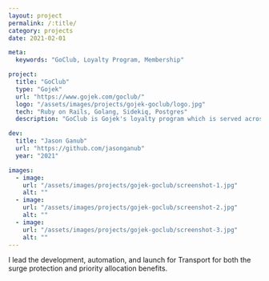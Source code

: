 ```yaml
---
layout: project
permalink: /:title/
category: projects
date: 2021-02-01

meta:
  keywords: "GoClub, Loyalty Program, Membership"

project:
  title: "GoClub"
  type: "Gojek"
  url: "https://www.gojek.com/goclub/"
  logo: "/assets/images/projects/gojek-goclub/logo.jpg"
  tech: "Ruby on Rails, Golang, Sidekiq, Postgres"
  description: "GoClub is Gojek's loyalty program which is served across numerous services."

dev:
  title: "Jason Ganub"
  url: "https://github.com/jasonganub"
  year: "2021"

images:
  - image:
    url: "/assets/images/projects/gojek-goclub/screenshot-1.jpg"
    alt: ""
  - image:
    url: "/assets/images/projects/gojek-goclub/screenshot-2.jpg"
    alt: ""
  - image:
    url: "/assets/images/projects/gojek-goclub/screenshot-3.jpg"
    alt: ""
---
```

<p>I lead the development, automation, and launch for Transport for both the surge protection and priority allocation benefits.</p>